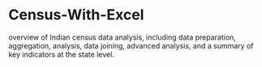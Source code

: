 # Census-With-Excel
overview of Indian census data analysis, including data preparation, aggregation, analysis, data joining, advanced analysis, and a summary of key indicators at the state level.
